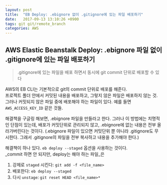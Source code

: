 ```yaml
---
layout: post
title:  "EB Deploy: .ebignore 없이 .gitignore에 있는 파일 배포하기"
date:   2017-09-13 13:10:26 +0900
tags: git git/remote_branch
categories: AWS
---
```


## AWS Elastic Beanstalk Deploy: .ebignore 파일 없이 .gitignore에 있는 파일 배포하기  
>  .gitignore에 있는 파일을 배포 하면서 동시에 git commit 단위로 배포할 수 있다

AWS의 EB CLI는 기본적으로 git의 commit 단위로 배포를 해준다.  
프로젝트 폴더 안에서 커밋된 내용을 배포하고, 그렇지 않은 파일은 배포하지 않는 것.  
그러나 커밋되지 않은 파일 중에 배포해야 하는 파일이 있다. 예를 들면 `AWS_ACCESS_KEY_ID` 같은 것들.

해결책을 구글링 해보면, .ebignore 파일을 만들라고 한다. 
그러나 이 방법에는 치명적인 단점이 있는데, 배포가 커밋단위로 관리되지 않고, .ebignore에 없는 내용은 전부 올라가버린다는 것이다. (.ebignore 파일이 있으면 커밋단위 뿐 아니라 .gitignore도 무시한다. 그래서 .gitignore의 파일을 전부 복사하고 내용을 추가해야 한다.)



해결책이 하나 있다. `eb deploy --staged` 옵션을 사용하는 것이다.  
_commit 하면 안 되지만, deploy는 해야 하는 파일_은 

1. 강제로 `staged` 시킨다: `git add -f <file_name>`
2. 배포한다: `eb deploy --staged`
3. 다시 `unstage`: `git reset HEAD <file_name>*`
